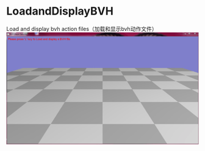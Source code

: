 # LoadandDisplayBVH
Load and display bvh action files（加载和显示bvh动作文件）
![image](https://github.com/HW140701/LoadandDisplayBVH/blob/master/assest/bvh%E5%8A%A8%E4%BD%9C%E6%96%87%E4%BB%B6%E8%AF%BB%E5%8F%96.gif)
